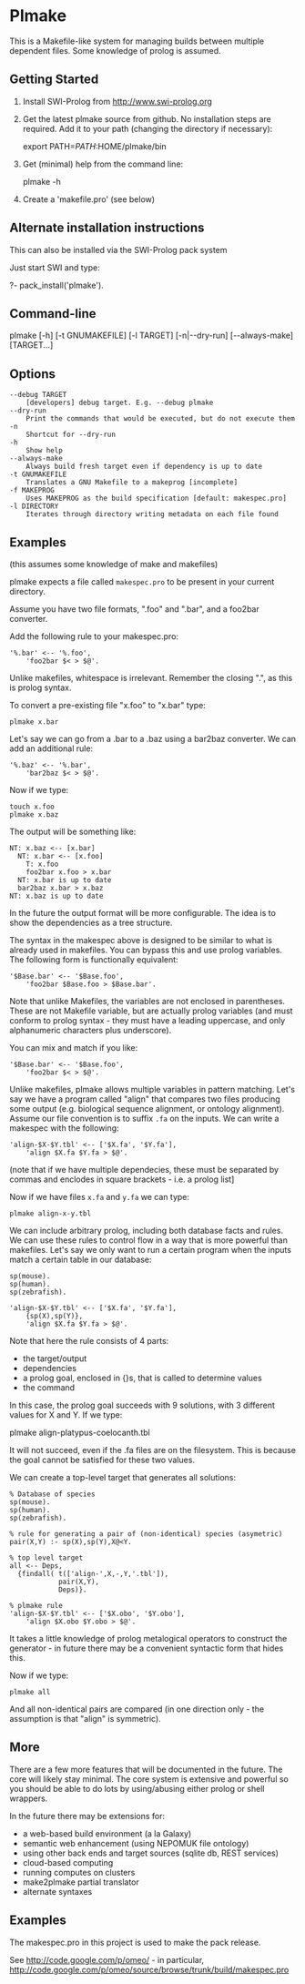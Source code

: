 Plmake
======

This is a Makefile-like system for managing builds between multiple
dependent files. Some knowledge of prolog is assumed.

Getting Started
---------------

1. Install SWI-Prolog from http://www.swi-prolog.org

2. Get the latest plmake source from github. No installation steps are
required. Add it to your path (changing the directory if necessary):

    export PATH=$PATH:$HOME/plmake/bin

3. Get (minimal) help from the command line:

    plmake -h

4. Create a 'makefile.pro' (see below)

Alternate installation instructions
-----------------------------------

This can also be installed via the SWI-Prolog pack system

Just start SWI and type:

   ?- pack_install('plmake').

Command-line
------------

  plmake [-h] [-t GNUMAKEFILE] [-l TARGET] [-n|--dry-run] [--always-make] [TARGET...]

Options
-------

```
--debug TARGET
    [developers] debug target. E.g. --debug plmake
--dry-run 
    Print the commands that would be executed, but do not execute them
-n 
    Shortcut for --dry-run
-h 
    Show help
--always-make 
    Always build fresh target even if dependency is up to date
-t GNUMAKEFILE
    Translates a GNU Makefile to a makeprog [incomplete]
-f MAKEPROG
    Uses MAKEPROG as the build specification [default: makespec.pro]
-l DIRECTORY
    Iterates through directory writing metadata on each file found
```

Examples
--------

(this assumes some knowledge of make and makefiles)

plmake expects a file called `makespec.pro` to be present in your
current directory.

Assume you have two file formats, ".foo" and ".bar", and a foo2bar
converter.

Add the following rule to your makespec.pro:

    '%.bar' <-- '%.foo',
        'foo2bar $< > $@'.

Unlike makefiles, whitespace is irrelevant. Remember the closing ".",
as this is prolog syntax.

To convert a pre-existing file "x.foo" to "x.bar" type:

    plmake x.bar

Let's say we can go from a .bar to a .baz using a bar2baz
converter. We can add an additional rule:

    '%.baz' <-- '%.bar',
        'bar2baz $< > $@'.

Now if we type:

    touch x.foo
    plmake x.baz

The output will be something like:

    NT: x.baz <-- [x.bar]
      NT: x.bar <-- [x.foo]
        T: x.foo
        foo2bar x.foo > x.bar
      NT: x.bar is up to date
      bar2baz x.bar > x.baz
    NT: x.baz is up to date

In the future the output format will be more configurable. The idea is
to show the dependencies as a tree structure.

The syntax in the makespec above is designed to be similar to what is
already used in makefiles. You can bypass this and use prolog
variables. The following form is functionally equivalent:

    '$Base.bar' <-- '$Base.foo',
        'foo2bar $Base.foo > $Base.bar'.

Note that unlike Makefiles, the variables are not enclosed in
parentheses. These are not Makefile variable, but are actually prolog
variables (and must conform to prolog syntax - they must have a
leading uppercase, and only alphanumeric characters plus underscore).

You can mix and match if you like:

    '$Base.bar' <-- '$Base.foo',
        'foo2bar $< > $@'.

Unlike makefiles, plmake allows multiple variables in pattern
matching. Let's say we have a program called "align" that compares two
files producing some output (e.g. biological sequence alignment, or
ontology alignment). Assume our file convention is to suffix `.fa` on
the inputs.  We can write a makespec with the following:

    'align-$X-$Y.tbl' <-- ['$X.fa', '$Y.fa'],
        'align $X.fa $Y.fa > $@'.

(note that if we have multiple dependecies, these must be separated by
commas and enclodes in square brackets - i.e. a prolog list]

Now if we have files `x.fa` and `y.fa` we can type:

    plmake align-x-y.tbl

We can include arbitrary prolog, including both database facts and
rules. We can use these rules to control flow in a way that is more
powerful than makefiles. Let's say we only want to run a certain
program when the inputs match a certain table in our database:

    sp(mouse).
    sp(human).
    sp(zebrafish).

    'align-$X-$Y.tbl' <-- ['$X.fa', '$Y.fa'],
        {sp(X),sp(Y)},
        'align $X.fa $Y.fa > $@'.

Note that here the rule consists of 4 parts:

 * the target/output
 * dependencies
 * a prolog goal, enclosed in {}s, that is called to determine values
 * the command

In this case, the prolog goal succeeds with 9 solutions, with 3
different values for X and Y. If we type:

  plmake align-platypus-coelocanth.tbl

It will not succeed, even if the .fa files are on the filesystem. This
is because the goal cannot be satisfied for these two values.

We can create a top-level target that generates all solutions:

    % Database of species
    sp(mouse).
    sp(human).
    sp(zebrafish).

    % rule for generating a pair of (non-identical) species (asymetric)
    pair(X,Y) :- sp(X),sp(Y),X@<Y.

    % top level target
    all <-- Deps, 
      {findall( t(['align-',X,-,Y,'.tbl']),
                pair(X,Y),
                Deps)}.

    % plmake rule
    'align-$X-$Y.tbl' <-- ['$X.obo', '$Y.obo'],
        'align $X.obo $Y.obo > $@'.

It takes a little knowledge of prolog metalogical operators to
construct the generator - in future there may be a convenient
syntactic form that hides this.

Now if we type:

    plmake all

And all non-identical pairs are compared (in one direction only - the
assumption is that "align" is symmetric).

More
----

There are a few more features that will be documented in the
future. The core will likely stay minimal. The core system is
extensive and powerful so you should be able to do lots by
using/abusing either prolog or shell wrappers.

In the future there may be extensions for:

* a web-based build environment (a la Galaxy)
* semantic web enhancement (using NEPOMUK file ontology)
* using other back ends and target sources (sqlite db, REST services)
* cloud-based computing
* running computes on clusters
* make2plmake partial translator
* alternate syntaxes

Examples
--------

The makespec.pro in this project is used to make the pack release.

See http://code.google.com/p/omeo/ - in particular,
http://code.google.com/p/omeo/source/browse/trunk/build/makespec.pro
